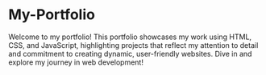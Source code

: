 # My-Portfolio
Welcome to my portfolio! This portfolio showcases my work using HTML, CSS, and JavaScript, highlighting projects that reflect my attention to detail and commitment to creating dynamic, user-friendly websites. Dive in and explore my journey in web development!
